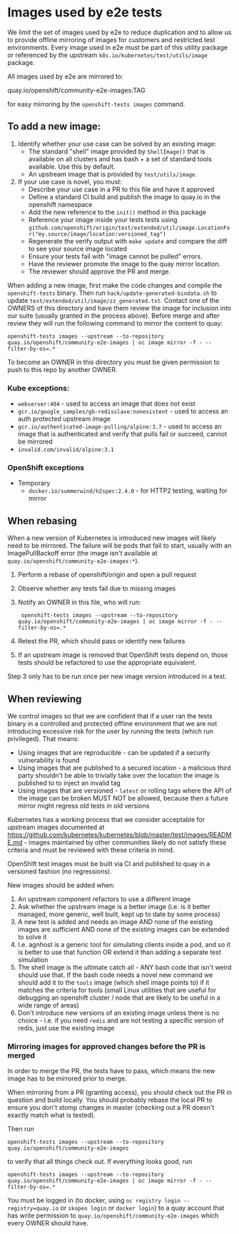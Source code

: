 # Images used by e2e tests

We limit the set of images used by e2e to reduce duplication and to allow us to provide offline mirroring of images for customers and restricted test environments. Every image used in e2e must be part of this utility package or referenced by the upstream `k8s.io/kubernetes/test/utils/image` package.

All images used by e2e are mirrored to:

  quay.io/openshift/community-e2e-images:TAG

for easy mirroring by the `openshift-tests images` command.

## To add a new image:

1. Identify whether your use case can be solved by an existing image:
   * The standard "shell" image provided by `ShellImage()` that is available on all clusters and has bash + a set of standard tools available. Use this by default.
   * An upstream image that is provided by `test/utils/image`.
2. If your use case is novel, you must:
   * Describe your use case in a PR to this file and have it approved
   * Define a standard CI build and publish the image to quay.io in the openshift namespace
   * Add the new reference to the `init()` method in this package
   * Reference your image inside your tests tests using `github.com/openshift/origin/test/extended/util/image.LocationFor("my.source/image/location:versioned_tag")`
   * Regenerate the verify output with `make update` and compare the diff to see your source image located
   * Ensure your tests fail with "image cannot be pulled" errors.
   * Have the reviewer promote the image to the quay mirror location.
   * The reviewer should approve the PR and merge.

When adding a new image, first make the code changes and compile the `openshift-tests` binary. Then run `hack/update-generated-bindata.sh` to update `test/extended/util/image/zz_generated.txt`. Contact one of the OWNERS of this directory and have them review the image for inclusion into our suite (usually granted in the process above). Before merge and after review they will run the following command to mirror the content to quay:

    openshift-tests images --upstream --to-repository quay.io/openshift/community-e2e-images | oc image mirror -f - --filter-by-os=.*

To become an OWNER in this directory you must be given permission to push to this repo by another OWNER.

### Kube exceptions:

* `webserver:404` - used to access an image that does not exist
* `gcr.io/google_samples/gb-redisslave:nonexistent` - used to access an auth protected upstream image
* `gcr.io/authenticated-image-pulling/alpine:3.7` - used to access an image that is authenticated and verify that pulls fail or succeed, cannot be mirrored
* `invalid.com/invalid/alpine:3.1`

### OpenShift exceptions

* Temporary
  * `docker.io/summerwind/h2spec:2.4.0` - for HTTP2 testing, waiting for mirror

## When rebasing

When a new version of Kubernetes is introduced new images will likely need to be mirrored. The failure will be pods that fail to start, usually with an ImagePullBackoff error (the image isn't available at `quay.io/openshift/community-e2e-images:*`).

1. Perform a rebase of openshift/origin and open a pull request
2. Observe whether any tests fail due to missing images
3. Notify an OWNER in this file, who will run:

        openshift-tests images --upstream --to-repository quay.io/openshift/community-e2e-images | oc image mirror -f - --filter-by-os=.*

4. Retest the PR, which should pass or identify new failures
5. If an upstream image is removed that OpenShift tests depend on, those tests should be refactored to use the appropriate equivalent.

Step 3 only has to be run once per new image version introduced in a test.


## When reviewing

We control images so that we are confident that if a user ran the tests binary in a controlled and protected offline environment that we are not introducing excessive risk for the user by running the tests (which run privileged). That means:

* Using images that are reproducible - can be updated if a security vulnerability is found
* Using images that are published to a secured location - a malicious third party shouldn't be able to trivially take over the location the image is published to to inject an invalid tag
* Using images that are versioned - `latest` or rolling tags where the API of the image can be broken MUST NOT be allowed, because then a future mirror might regress old tests in old versions

Kubernetes has a working process that we consider acceptable for upstream images documented at https://github.com/kubernetes/kubernetes/blob/master/test/images/README.md - images maintained by other communities likely do not satisfy these criteria and must be reviewed with these criteria in mind.

OpenShift test images must be built via CI and published to quay in a versioned fashion (no regressions).

New images should be added when:

1. An upstream component refactors to use a different image
  1. Ask whether the upstream image is a better image (i.e. is it better managed, more generic, well built, kept up to date by some process)
2. A new test is added and needs an image AND none of the existing images are sufficient AND none of the existing images can be extended to solve it
  1. I.e. agnhost is a generic tool for simulating clients inside a pod, and so it is better to use that function OR extend it than adding a separate test simulation
  2. The shell image is the ultimate catch all - ANY bash code that isn't weird should use that.  If the bash code needs a novel new command we should add it to the `tools` image (which shell image points to) if it matches the criteria for tools (small Linux utilities that are useful for debugging an openshift cluster / node that are likely to be useful in a wide range of areas)
  3. Don't introduce new versions of an existing image unless there is no choice - i.e. if you need `redis` and are not testing a specific version of redis, just use the existing image

### Mirroring images for approved changes before the PR is merged

In order to merge the PR, the tests have to pass, which means the new image has to be mirrored prior to merge.

When mirroring from a PR (granting access), you should check out the PR in question and build locally. You should probably rebase the local PR to ensure you don't stomp changes in master (checking out a PR doesn't exactly match what is tested).

Then run

    openshift-tests images --upstream --to-repository quay.io/openshift/community-e2e-images

to verify that all things check out. If everything looks good, run

    openshift-tests images --upstream --to-repository quay.io/openshift/community-e2e-images | oc image mirror -f - --filter-by-os=.*

You must be logged in (to docker, using `oc registry login --registry=quay.io` or `skopeo login` or `docker login`) to a quay account that has write permission to `quay.io/openshift/community-e2e-images` which every OWNER should have.